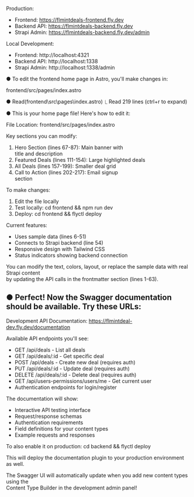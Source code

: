 
 Production:
  - Frontend: https://flmintdeals-frontend.fly.dev
  - Backend API: https://flmintdeals-backend.fly.dev
  - Strapi Admin: https://flmintdeals-backend.fly.dev/admin

  Local Development:
  - Frontend: http://localhost:4321
  - Backend API: http://localhost:1338
  - Strapi Admin: http://localhost:1338/admin







● To edit the frontend home page in Astro, you'll
  make changes in:

  frontend/src/pages/index.astro

● Read(frontend\src\pages\index.astro)
  ⎿  Read 219 lines (ctrl+r to expand)

● This is your home page file! Here's how to edit
  it:

  File Location: frontend/src/pages/index.astro

  Key sections you can modify:

  1. Hero Section (lines 67-87): Main banner with       
  title and description
  2. Featured Deals (lines 111-154): Large
  highlighted deals
  3. All Deals (lines 157-199): Smaller deal grid       
  4. Call to Action (lines 202-217): Email signup       
  section

  To make changes:
  1. Edit the file locally
  2. Test locally: cd frontend && npm run dev
  3. Deploy: cd frontend && flyctl deploy

  Current features:
  - Uses sample data (lines 6-51)
  - Connects to Strapi backend (line 54)
  - Responsive design with Tailwind CSS
  - Status indicators showing backend connection        

  You can modify the text, colors, layout, or
  replace the sample data with real Strapi content      
  by updating the API calls in the frontmatter
  section (lines 1-63).



## ● Perfect! Now the Swagger documentation should be available. Try these URLs:

  Development API Documentation:
  https://flmintdeal-dev.fly.dev/documentation

  Available API endpoints you'll see:
  - GET /api/deals - List all deals
  - GET /api/deals/:id - Get specific deal
  - POST /api/deals - Create new deal (requires auth)
  - PUT /api/deals/:id - Update deal (requires auth)
  - DELETE /api/deals/:id - Delete deal (requires auth)
  - GET /api/users-permissions/users/me - Get current user
  - Authentication endpoints for login/register

  The documentation will show:
  - Interactive API testing interface
  - Request/response schemas
  - Authentication requirements
  - Field definitions for your content types
  - Example requests and responses

  To also enable it on production:
  cd backend && flyctl deploy

  This will deploy the documentation plugin to your production environment as well.        

  The Swagger UI will automatically update when you add new content types using the        
  Content Type Builder in the development admin panel!
